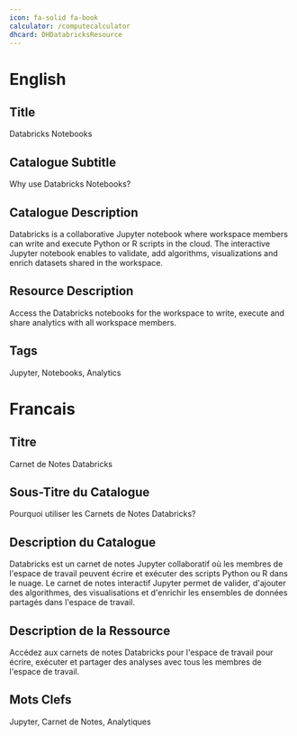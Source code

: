 ```yaml
---
icon: fa-solid fa-book
calculator: /computecalculator
dhcard: DHDatabricksResource
---
```


# English

## Title

Databricks Notebooks

## Catalogue Subtitle

Why use Databricks Notebooks?

## Catalogue Description

Databricks is a collaborative Jupyter notebook where workspace members can write and execute Python or R scripts in the cloud. The interactive Jupyter notebook enables to validate, add algorithms, visualizations and enrich datasets shared in the workspace.

## Resource Description

Access the Databricks notebooks for the workspace to write, execute and share analytics with all workspace members.

## Tags

Jupyter, Notebooks, Analytics

# Francais

## Titre

Carnet de Notes Databricks

## Sous-Titre du Catalogue

Pourquoi utiliser les Carnets de Notes Databricks?

## Description du Catalogue

Databricks est un carnet de notes Jupyter collaboratif où les membres de l'espace de travail peuvent écrire et exécuter des scripts Python ou R dans le nuage. Le carnet de notes interactif Jupyter permet de valider, d'ajouter des algorithmes, des visualisations et d'enrichir les ensembles de données partagés dans l'espace de travail.

## Description de la Ressource

Accédez aux carnets de notes Databricks pour l'espace de travail pour écrire, exécuter et partager des analyses avec tous les membres de l'espace de travail.

## Mots Clefs

Jupyter, Carnet de Notes, Analytiques

